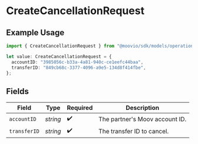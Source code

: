 # CreateCancellationRequest

## Example Usage

```typescript
import { CreateCancellationRequest } from "@moovio/sdk/models/operations";

let value: CreateCancellationRequest = {
  accountID: "3985056c-b33a-4a81-940c-ce1eefc44baa",
  transferID: "849cb68c-3377-4096-a9e5-134d8f414fbe",
};
```

## Fields

| Field                          | Type                           | Required                       | Description                    |
| ------------------------------ | ------------------------------ | ------------------------------ | ------------------------------ |
| `accountID`                    | *string*                       | :heavy_check_mark:             | The partner's Moov account ID. |
| `transferID`                   | *string*                       | :heavy_check_mark:             | The transfer ID to cancel.     |